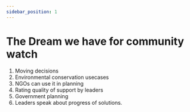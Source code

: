 ```yaml
---
sidebar_position: 1
---
```


# The Dream we have for community watch

1. Moving decisions
2. Environmental conservation usecases
3. NGOs can use it in planning
4. Rating quality of support by leaders
5. Government planning
6. Leaders speak about progress of solutions.